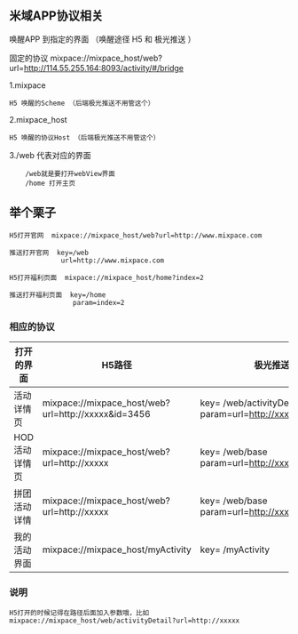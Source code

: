 ## 米域APP协议相关
唤醒APP 到指定的界面 （唤醒途径 H5 和 极光推送 ）

固定的协议 mixpace://mixpace_host/web?url=http://114.55.255.164:8093/activity/#/bridge

1.mixpace

    H5 唤醒的Scheme （后端极光推送不用管这个）
  
2.mixpace_host

    H5 唤醒的协议Host （后端极光推送不用管这个）
  
3./web 代表对应的界面 

        /web就是要打开webView界面
        /home 打开主页
      
      
## 举个栗子

    H5打开官网  mixpace://mixpace_host/web?url=http://www.mixpace.com
    
    推送打开官网  key=/web
                 url=http://www.mixpace.com
                 
    H5打开福利页面  mixpace://mixpace_host/home?index=2
    
    推送打开福利页面  key=/home
                    param=index=2
    

### 相应的协议
| 打开的界面        | H5路径    | 极光推送路径   | 
| --------   | -----  | -----   | 
| 活动详情页        | mixpace://mixpace_host/web?url=http://xxxxx&id=3456    | key= /web/activityDetail   param=url=http://xxxxx.com&id=3456      |  
| HOD活动详情页     | mixpace://mixpace_host/web?url=http://xxxxx         | key= /web/base   param=url=http://xxxxx.com          |   
| 拼团活动详情      | mixpace://mixpace_host/web?url=http://xxxxx       | key= /web/base   param=url=http://xxxxx.com         |   
| 我的活动界面      | mixpace://mixpace_host/myActivity         | key= /myActivity         |  

### 说明
    H5打开的时候记得在路径后面加入参数哦，比如 mixpace://mixpace_host/web/activityDetail?url=http://xxxxx   


